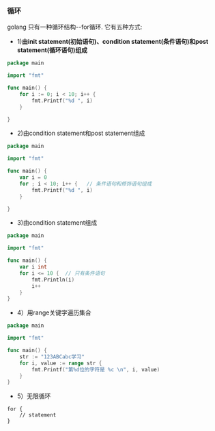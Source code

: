 ### 循环
golang 只有一种循环结构--for循环. 它有五种方式:

* 1)**由init statement(初始语句)、condition statement(条件语句)和post statement(循环语句)组成**
```go
package main

import "fmt"

func main() {
	for i := 0; i < 10; i++ {
		fmt.Printf("%d ", i)
	}

}
```

* 2)由condition statement和post statement组成
```go
package main

import "fmt"

func main() {
	var i = 0
	for ; i < 10; i++ {   // 条件语句和修饰语句组成
		fmt.Printf("%d ", i)
	}

}
```

* 3)由condition statement组成
```go
package main

import "fmt"

func main() {
	var i int
	for i <= 10 {  // 只有条件语句
		fmt.Println(i)
		i++
	}
}

```

* 4）用range关键字遍历集合
```go
package main

import "fmt"

func main() {
	str := "123ABCabc学习"
	for i, value := range str {
		fmt.Printf("第%d位的字符是 %c \n", i, value)
	}
}
```
* 5）无限循环
```
for {
    // statement
}

```
